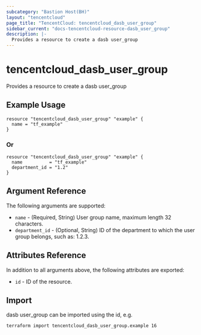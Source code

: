 ```yaml
---
subcategory: "Bastion Host(BH)"
layout: "tencentcloud"
page_title: "TencentCloud: tencentcloud_dasb_user_group"
sidebar_current: "docs-tencentcloud-resource-dasb_user_group"
description: |-
  Provides a resource to create a dasb user_group
---
```


# tencentcloud_dasb_user_group

Provides a resource to create a dasb user_group

## Example Usage

```hcl
resource "tencentcloud_dasb_user_group" "example" {
  name = "tf_example"
}
```

### Or

```hcl
resource "tencentcloud_dasb_user_group" "example" {
  name          = "tf_example"
  department_id = "1.2"
}
```

## Argument Reference

The following arguments are supported:

* `name` - (Required, String) User group name, maximum length 32 characters.
* `department_id` - (Optional, String) ID of the department to which the user group belongs, such as: 1.2.3.

## Attributes Reference

In addition to all arguments above, the following attributes are exported:

* `id` - ID of the resource.



## Import

dasb user_group can be imported using the id, e.g.

```
terraform import tencentcloud_dasb_user_group.example 16
```

